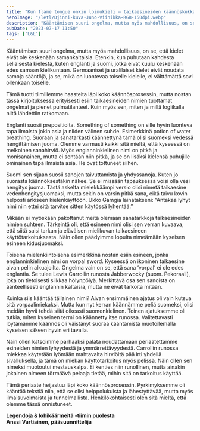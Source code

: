 ```yaml
---
title: "Kun flame tongue onkin loimukieli – taikaesineiden käännöskukkasia"
heroImage: "/letl/Djinni-kuva-Juno-Viinikka-RGB-150dpi.webp"
description: "Kääntämisen suuri ongelma, mutta myös mahdollisuus, on se, että kielet eivät ole keskenään samankaltaisia. Etenkin, kun puhutaan kahdesta sellaisesta kielestä, kuten englanti ja suomi, jotka eivät kuulu keskenään edes samaan kielikuntaan..."
pubDate: "2023-07-17 11:50"
tags: ['L&L']
---
```

Kääntämisen suuri ongelma, mutta myös mahdollisuus, on se, että kielet eivät ole keskenään samankaltaisia. Etenkin, kun puhutaan kahdesta sellaisesta kielestä, kuten englanti ja suomi, jotka eivät kuulu keskenään edes samaan kielikuntaan. Germaaniset ja uralilaiset kielet eivät noudata samoja sääntöjä, ja se, mikä on luontevaa toiselle kielelle, ei välttämättä sovi ollenkaan toiselle.

Tämä tuotti tiimillemme haasteita läpi koko käännösprosessin, mutta nostan tässä kirjoituksessa erityisesti esiin taikaesineiden nimien tuottamat ongelmat ja pienet pulmatilanteet. Kuin myös sen, miten ja millä logiikalla niitä lähdettiin ratkomaan.

Englanti suosii prepositioita. Something of something on sille hyvin luonteva tapa ilmaista jokin asia ja niiden välinen suhde. Esimerkkinä potion of water breathing. Suoraan ja sanatarkasti käännettynä tämä olisi suomeksi vedessä hengittämisen juoma. Olemme varmasti kaikki sitä mieltä, että kyseessä on melkoinen sanahirviö. Myös englanninkielinen nimi on pitkä ja monisanainen, mutta ei sentään niin pitkä, ja se on lisäksi kielensä puhujille ominainen tapa ilmaista asia. He ovat tottuneet siihen.

Suomi sen sijaan suosii sanojen taivuttamista ja yhdyssanoja. Kuten jo suorasta käännöksestäkin näkee. Se ei missään tapauksessa voisi olla vesi hengitys juoma. Tästä askelta mielekkäämpi versio olisi nimetä taikaesine vedenhengitysjuomaksi, mutta sekin on varsin pitkä sana, eikä taivu kovin helposti arkiseen kielenkäyttöön.
Ukko Gamgia lainatakseni: “Antakaa lyhyt nimi niin ettei sitä tarvitse sitten käytössä lyhentää.”

Mikään ei myöskään pakottanut meitä olemaan sanatarkkoja taikaesineiden nimien suhteen. Tärkeintä oli, että esineen nimi olisi sen verran kuvaava, että siitä saisi tarkan ja eläväisen mielikuvan taikaesineen käyttötarkoituksesta. Näin ollen päädyimme lopulta nimeämään kyseisen esineen kidusjuomaksi.

Toisena mielenkiintoisena esimerkkinä nostan esiin esineen, jonka englanninkielinen nimi on vorpal sword. Kyseessä on ikoninen taikaesine aivan pelin alkuajoilta. Ongelma vain on se, että sana ‘vorpal’ ei ole edes englantia. Se tulee Lewis Carrollin runosta Jabberwocky (suom. Pekoraali), joka on tietoisesti silkkaa hölynpölyä. Merkittävä osa sen sanoista on äänteellisesti englannin kaltaisia, mutta ne eivät tarkoita mitään.

Kuinka siis kääntää tällainen nimi? Aivan ensimmäinen ajatus oli vain kutsua sitä vorpaalimiekaksi. Mutta kun nyt kerran käännämme peliä suomeksi, olisi meidän hyvä tehdä siitä oikeasti suomenkielinen. Toinen ajatuksemme oli tutkia, miten kyseinen termi on käännetty itse runossa. Valitettavasti löytämämme käännös oli väistänyt suoraa kääntämistä muotoilemalla kyseisen säkeen hyvin eri tavalla.

Näin ollen katsoimme parhaaksi palata noudattamaan periaatettamme esineiden nimien lyhyydestä ja ymmärrettävyydestä. Carrollin runossa miekkaa käytetään lyömään mahtavalta hirviöltä pää irti yhdellä sivalluksella, ja tämä on miekan käyttötarkoitus myös pelissä. Näin ollen sen nimeksi muotoutui mestauskalpa. Ei kenties niin runollinen, mutta ainakin jokainen nimeen törmäävä pelaaja tietää, mihin sitä on tarkoitus käyttää.

Tämä periaate heijastuu läpi koko käännösprosessin. Pyrkimyksemme oli kääntää tekstiä niin, että se olisi helppolukuista ja lähestyttävää, mutta myös ilmaisuvoimaista ja tunnelmallista. Henkilökohtaisesti olen sitä mieltä, että olemme tässä onnistuneet.

**Legendoja & lohikäärmeitä -tiimin puolesta <br>
Anssi Vartiainen, pääsuunnittelija**